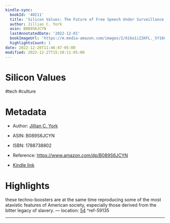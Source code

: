 ```yaml
---
kindle-sync:
  bookId: '40211'
  title: 'Silicon Values: The Future of Free Speech Under Surveillance Capitalism'
  author: Jillian C. York
  asin: B089S6JCYN
  lastAnnotatedDate: '2022-12-01'
  bookImageUrl: 'https://m.media-amazon.com/images/I/616o1iZ2KFL._SY160.jpg'
  highlightsCount: 1
date: 2022-12-26T11:46:47-05:00
modified: 2022-12-27T15:10:11-05:00
---
```

# Silicon Values

#tech #culture 

# Metadata

* Author: [Jillian C. York](https://www.amazon.comundefined)

* ASIN: B089S6JCYN

* ISBN: 1788738802

* Reference: <https://www.amazon.com/dp/B089S6JCYN>

* [Kindle link](kindle://book?action=open&asin=B089S6JCYN)

# Highlights

these techno-boosters are at the same time reproducing some of the most atavistic features of American society, especially those derived from the bitter legacy of slavery. — location: [54](kindle://book?action=open&asin=B089S6JCYN&location=54) ^ref-59135

---
